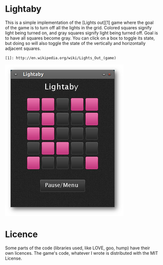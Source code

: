 # Lightaby

This is a simple implementation of the [Lights out][1] game where the goal of
the game is to turn off all the lights in the grid. Colored squares signify
light being turned on, and gray squares signify light being turned off. Goal is
to have all squares become gray. You can click on a box to toggle its state, but
doing so will also toggle the state of the vertically and horizontally adjacent
squares.

    [1]: http://en.wikipedia.org/wiki/Lights_Out_(game)

![Lightaby game screenshot](game-shot.png)

# Licence

Some parts of the code (libraries used, like LOVE, goo, hump) have their own
licences. The game's code, whatever I wrote is distributed with the MIT License.
